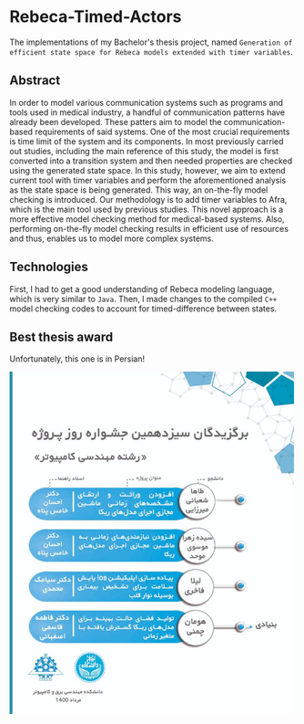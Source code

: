 # Rebeca-Timed-Actors
The implementations of my Bachelor's thesis project, named `Generation of efficient state space for Rebeca models extended with timer variables`.


## Abstract
In order to model various communication systems such as programs and tools used in medical industry, a handful of communication patterns have
already been developed. These patters aim to model the communication-based requirements of said systems. One of the most crucial requirements is
time limit of the system and its components. In most previously carried out studies, including the main reference of this study, the model is first converted into a transition system and then needed properties are checked using the generated state space. In this study, however, we aim to extend current tool with timer variables and perform the aforementioned analysis as the state space is being generated. This way, an on-the-fly model checking is introduced. Our methodology is to add timer variables to Afra, which is the main tool used by previous studies. This novel approach is a more effective model checking method for medical-based systems. Also, performing on-the-fly model checking results in efficient use of resources and thus, enables us to model more complex systems.

## Technologies
First, I had to get a good understanding of Rebeca modeling language, which is very similar to `Java`. Then, I made changes to the compiled `C++` model checking codes to account for timed-difference between states. 


## Best thesis award
Unfortunately, this one is in Persian!


<img src="https://github.com/maancham/Rebeca-Timed-Actors/blob/main/bachelor%20nomination.jpg" width="500" height="600">
